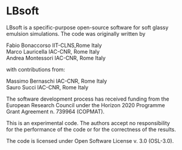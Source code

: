 # LBsoft

LBsoft is a specific-purpose open-source software for soft glassy       
emulsion simulations. The code was originally written by                
                                                                        
Fabio Bonaccorso         IIT-CLNS,Rome                     Italy        
Marco Lauricella         IAC-CNR, Rome                     Italy        
Andrea Montessori        IAC-CNR, Rome                     Italy      
                                                                        
                                                                                                                                                
with contributions from:                                                
                                                                               
Massimo Bernaschi        IAC-CNR, Rome                     Italy        
Sauro Succi              IAC-CNR, Rome                     Italy        
                                                                        
The software development process has received funding from the          
European Research Council under the Horizon 2020 Programme              
Grant Agreement n. 739964 (COPMAT).                                     
                                                                        
This is an experimental code. The authors accept no responsibility      
for the performance of the code or for the correctness of the results.  
                                                                        
The code is licensed under Open Software License v. 3.0 (OSL-3.0).      
                                                                        
